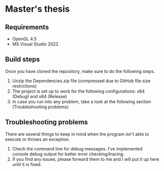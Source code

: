 # Master's thesis

## Requirements

-   OpenGL 4.5
-   MS Visual Studio 2022

## Build steps

Once you have cloned the repository, make sure to do the following steps.

1.  Unzip the Dependencies.zip file (compressed due to GitHub file size restrictions)
2.  The project is set up to work for the following configurations: x64 (Debug) and x64 (Release)
3.  In case you run into any problem, take a look at the following section (Troubleshooting problems)

## Troubleshooting problems

There are several things to keep in mind when the program isn't able to execute or throws an exception.

1.  Check the command line for debug messages. I've implemented console debug output for better error checking/tracing.
2.  If you find any issues, please forward them to me and I will put it up here until it is fixed.